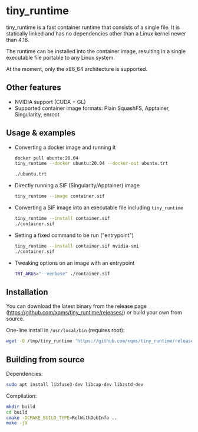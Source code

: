 tiny_runtime
============

tiny_runtime is a fast container runtime that consists of a single file. It is statically linked and has no dependencies other
than a Linux kernel newer than 4.18.

The runtime can be installed into the container image, resulting in a single executable file portable to any Linux system.

At the moment, only the x86_64 architecture is supported.

Other features
--------------

 * NVIDIA support (CUDA + GL)
 * Supported container image formats: Plain SquashFS, Apptainer, Singularity, enroot

Usage & examples
----------------

 * Converting a docker image and running it
   ```bash
   docker pull ubuntu:20.04
   tiny_runtime --docker ubuntu:20.04 --docker-out ubuntu.trt

   ./ubuntu.trt
   ```
 * Directly running a SIF (Singularity/Apptainer) image
   ```bash
   tiny_runtime --image container.sif
   ```
 * Converting a SIF image into an executable file including `tiny_runtime`
   ```bash
   tiny_runtime --install container.sif
   ./container.sif
   ```
 * Setting a fixed command to be run ("entrypoint")
   ```bash
   tiny_runtime --install container.sif nvidia-smi
   ./container.sif
   ```
 * Tweaking options on an image with an entrypoint
   ```bash
   TRT_ARGS="--verbose" ./container.sif
   ```

Installation
------------

You can download the latest binary from the release page (https://github.com/xqms/tiny_runtime/releases/)
or build your own from source.

One-line install in `/usr/local/bin` (requires root):

```bash
wget -O /tmp/tiny_runtime 'https://github.com/xqms/tiny_runtime/releases/latest/download/tiny_runtime' && sudo install /tmp/tiny_runtime /usr/local/bin/tiny_runtime
```

Building from source
--------------------

Dependencies:

```bash
sudo apt install libfuse3-dev libcap-dev libzstd-dev
```

Compilation:

```bash
mkdir build
cd build
cmake -DCMAKE_BUILD_TYPE=RelWithDebInfo ..
make -j9
```
